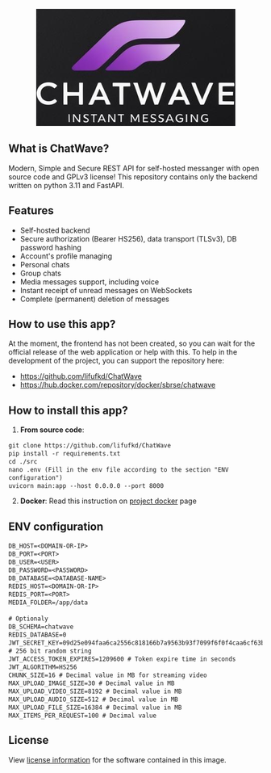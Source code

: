<p align="center">
  <img src="assets/chatwave_logo_2.png" alt="ChatWave logo">
</p>

## What is ChatWave?
Modern, Simple and Secure REST API for self-hosted messanger with open source code and GPLv3 license! This repository contains only the backend written on python 3.11 and FastAPI.

## Features
- Self-hosted backend
- Secure authorization (Bearer HS256), data transport (TLSv3), DB password hashing
- Account's profile managing
- Personal chats
- Group chats
- Media messages support, including voice
- Instant receipt of unread messages on WebSockets
- Complete (permanent) deletion of messages

## How to use this app?

At the moment, the frontend has not been created, so you can wait for the official release of the web application or help with this. To help in the development of the project, you can support the repository here:

- https://github.com/lifufkd/ChatWave
- https://hub.docker.com/repository/docker/sbrse/chatwave

## How to install this app?

1. **From source code**: 
```
git clone https://github.com/lifufkd/ChatWave
pip install -r requirements.txt
cd ./src
nano .env (Fill in the env file according to the section "ENV configuration")
uvicorn main:app --host 0.0.0.0 --port 8000
```
2. **Docker**: 
Read this instruction on [project docker](https://hub.docker.com/repository/docker/sbrse/chatwave) page

## ENV configuration

```
DB_HOST=<DOMAIN-OR-IP>
DB_PORT=<PORT>
DB_USER=<USER>
DB_PASSWORD=<PASSWORD>
DB_DATABASE=<DATABASE-NAME>
REDIS_HOST=<DOMAIN-OR-IP>
REDIS_PORT=<PORT>
MEDIA_FOLDER=/app/data
 
# Optionaly
DB_SCHEMA=chatwave
REDIS_DATABASE=0
JWT_SECRET_KEY=09d25e094faa6ca2556c818166b7a9563b93f7099f6f0f4caa6cf63b88e8d3e7 # 256 bit random string
JWT_ACCESS_TOKEN_EXPIRES=1209600 # Token expire time in seconds
JWT_ALGORITHM=HS256
CHUNK_SIZE=16 # Decimal value in MB for streaming video
MAX_UPLOAD_IMAGE_SIZE=30 # Decimal value in MB
MAX_UPLOAD_VIDEO_SIZE=8192 # Decimal value in MB
MAX_UPLOAD_AUDIO_SIZE=512 # Decimal value in MB
MAX_UPLOAD_FILE_SIZE=16384 # Decimal value in MB
MAX_ITEMS_PER_REQUEST=100 # Decimal value
```

## License
View [license information⁠](https://github.com/lifufkd/ChatWave/blob/main/LICENSE) for the software contained in this image.
